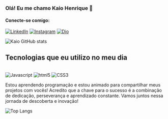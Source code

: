
### Olá! Eu me chamo Kaio Henrique 👋

#### Conecte-se comigo:

[![LinkedIn](https://img.shields.io/badge/LinkedIn-0077B5?style=for-the-badge&logo=linkedin&logoColor=white)](https://www.linkedin.com/in/kaio-le%C3%A3o-4599b0283/)
[![Instagram](https://img.shields.io/badge/Instagram-E4405F?style=for-the-badge&logo=instagram&logoColor=white)](https://www.instagram.com/kaiohenriqe4/)
[![Dio](https://img.shields.io/badge/Perfil_Da_dio-E440B4?style=for-the-badge&logo=Dio&logoColor=white)](https://web.dio.me/users/kaiohenriqe1?tab=achievements)

![Kaio GitHub stats](https://github-readme-stats.vercel.app/api?username=KaioHenrique&show_icons=true&theme=dracula)

## Tecnologias que eu utilizo no meu dia

<div style="display: inline_block"><br/>
 <img align=="center" alt="Javascript" src="https://img.shields.io/badge/JavaScript-323330?style=for-the-badge&logo=javascript&logoColor=F7DF1E"/>
 <img align=="center" alt="html5" src="https://img.shields.io/badge/HTML5-E34F26?style=for-the-badge&logo=html5&logoColor=white"/>
 <img align=="center" alt="CSS3" src="https://img.shields.io/badge/CSS-239120?&style=for-the-badge&logo=css3&logoColor=white"/>
</div<br/>

Estou aprendendo programação e estou animado para compartilhar meus projetos com vocês! Acredito que a chave para o sucesso é a combinação de dedicação, perseverança e aprendizado constante. Vamos juntos nessa jornada de descoberta e inovação!

![Top Langs](https://github-readme-stats.vercel.app/api/top-langs/?username=KaioHenriqe1&layout=compact)
